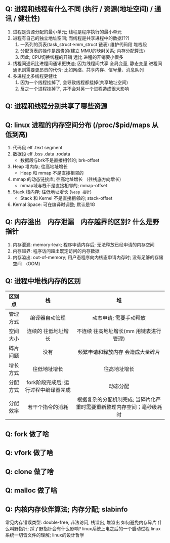 ## Q: 进程和线程有什么不同 (执行 /  资源(地址空间) / 通讯 / 健壮性)
1. 进程是资源分配的最小单元; 线程是程序执行的最小单元
2. 进程有自己的独立地址空间; 而线程是共享进程中的数据(??)
    1. 一系列的页表(task_struct->mm_struct 链表) 维护代码段 堆栈段
    2. 分配页表的操作是昂贵的(建立 MMU的映射关系; 内存分配算法)
    3. 因此; CPU切换线程的开销 远比 进程的开销要小很多
3. 线程间通讯比进程间通讯更快速; 因为线程间共享 全局变量, 静态变量
   进程间通讯则需要更昂贵的代价: 比如网络、共享内存、信号量、消息队列
4. 多进程比多线程更健壮
    1. 因为一个线程挂掉了, 会导致线程都挂掉(共享地址空间)
    2. 反之一个进程挂掉了, 并不会对另一个进程造成很大影响

## Q: 进程和线程分别共享了哪些资源


## Q: linux 进程的内存空间分布 (/proc/$pid/maps 从低到高)
1. 代码段 elf .text segment
2. 数据段 elf .bss .data .rodata
    + 数据段与brk不是直接相邻的;      brk-offset
3. Heap 堆内存;       往高地址增长
    + Heap 和 mmap 不是直接相邻的
4. mmap 的动态链接库; 往高地址增长 （往栈底方向增长)
    + mmap域与栈不是直接相邻的;       mmap-offset
5. Stack 栈内存; 往低地址增长 (`%esp 指针`)
    + Stack 和 Kernel 不是直接相邻的; stack-offset 
6. Kernal Space: 可在编译时调整; 默认是1G

## Q: 内存溢出　内存泄漏　内存越界的区别? 什么是野指针
1. 内存泄漏: memory-leak; 程序申请内存后; 无法释放已经申请的内存空间
2. 内存越界: 程序访问超出既定访问的内存数据
3. 内存溢出: out-of-memory; 用户态程序向内核态申请内存时; 没有足够的存储空间　(OOM)

## Q: 进程中堆栈内存的区别
| 区别点 | 栈  |  堆 |
| :-:    | :-: | :-: |
| 管理方式 | 编译器自动管理 | 动态申请; 需要手动释放 |
| 空间大小 | 连续的 往低地址增长 | 不连续 往高地址增长(mm 用链表进行管理) |
| 碎片问题 | 没有 | 频繁申请和释放内存 会造成大量碎片 |
| 增长方式 | 往低地址增长 | 往高地址增长 |
| 分配方式 | fork阶段完成后; 运行过程中编译器完成 | 动态分配 |
| 分配效率 | 若干个指令的消耗 | 根据复杂的分配机制完成; 当碎片化严重时需要重新整理内存空间；毫秒级耗时 |

## Q: fork 做了啥

## Q: vfork 做了啥

## Q: clone 做了啥

## Q: malloc 做了啥

## Q: 内核内存伙伴算法; 内存分配; slabinfo


常见内存错误类型: double-free, 非法访问, 栈溢出, 堆溢出
如何避免内存碎片
什么叫野指针; 踩了野指针会有什么影响?
linux系统上电之后的一个启动过程
linux系统一切皆文件的理解; linux的设计哲学